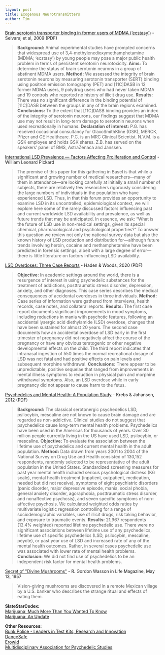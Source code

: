 ```yaml
---
layout: post
title: Exogenous Neurotransmitters
author: Tim
---
```


[Brain serotonin transporter binding in former users of MDMA (‘ecstasy’)](../../../papers/selvaraj2009.pdf) - Selvaraj et al, 2009 (PDF)  
> **Background:** Animal experimental studies have prompted concerns that widespread use of 3,4-methylenedioxymethamphetamine (MDMA; ‘ecstasy’) by young people may pose a major public health problem in terms of persistent serotonin neurotoxicity. **Aims:** To determine the status of brain serotonin neurons in a group of abstinent MDMA users. **Method:** We assessed the integrity of brain serotonin neurons by measuring serotonin transporter (SERT) binding using positron emission tomography (PET) and [11C]DASB in 12 former MDMA users, 9 polydrug users who had never taken MDMA and 19 controls who reported no history of illicit drug use. **Results:** There was no significant difference in the binding potential of [11C]DASB between the groups in any of the brain regions examined. **Conclusions:** To the extent that [11C]DASB binding provides an index of the integrity of serotonin neurons, our findings suggest that MDMA use may not result in long-term damage to serotonin neurons when used recreationally in humans. **Declaration of interest:** P.G. has received occasional consultancy for GlaxoSmithKline (GSK), MERCK, Pfizer and GE Healthcare. P.C. is an MRC Clinical Scientist. N.V.M. is a GSK employee and holds GSK shares. Z.B. has served on the speakers’ panel of BMS, AstraZenaca and Janssen.

[International LSD Prevalence — Factors Affecting Proliferation and Control](http://www.freeleonardpickard.org/LSD-Prevelance.html) - William Leonard Pickard  
> The premise of this paper for this gathering in Basel is that while a significant and growing number of medical researchers—many of them in attendance—are looking carefully at initially a small number of subjects, there are relatively few researchers rigorously considering the large numbers of individuals in the population who have experienced LSD. Thus, in that this forum provides an opportunity to examine LSD in its uncontrolled, epidemiological context, we will explore here some of the rarely discussed factors influencing past and current worldwide LSD availability and prevalence, as well as future trends that may be anticipated. In essence, we ask: “What is the future of LSD use in non-medical settings, given its special chemical, pharmacological and psychological properties?” To answer this question we review not only the national survey data but also the known history of LSD production and distribution for—although future trends involving heroin, cocaine and methamphetamine have been predicted in forensic settings, albeit with a large degree of error—there is little literature on factors influencing LSD availability.

[LSD Overdoses: Three Case Reports](../../../papers/haden2020.pdf) - Haden & Woods, 2020 (PDF)  
> **Objective:** In academic settings around the world, there is a resurgence of interest in using psychedelic substances for the treatment of addictions, posttraumatic stress disorder, depression, anxiety, and other diagnoses. This case series describes the medical consequences of accidental overdoses in three individuals. **Method:** Case series of information were gathered from interviews, health records, case notes, and collateral reports. **Results:** The first case report documents significant improvements in mood symptoms, including reductions in mania with psychotic features, following an accidental lysergic acid diethylamide (LSD) overdose, changes that have been sustained for almost 20 years. The second case documents how an accidental overdose of LSD early in the first trimester of pregnancy did not negatively affect the course of the pregnancy or have any obvious teratogenic or other negative developmental effects on the child. The third report indicates that intranasal ingestion of 550 times the normal recreational dosage of LSD was not fatal and had positive effects on pain levels and subsequent morphine withdrawal. **Conclusions:** There appear to be unpredictable, positive sequelae that ranged from improvements in mental illness symptoms to reduction in physical pain and morphine withdrawal symptoms. Also, an LSD overdose while in early pregnancy did not appear to cause harm to the fetus. 

[Psychedelics and Mental Health: A Population Study](../../../papers/krebs2013.pdf) - Krebs & Johansen, 2012 (PDF)  
> **Background:** The classical serotonergic psychedelics LSD, psilocybin, mescaline are not known to cause brain damage and are regarded as non-addictive. Clinical studies do not suggest that psychedelics cause long-term mental health problems. Psychedelics have been used in the Americas for thousands of years. Over 30 million people currently living in the US have used LSD, psilocybin, or mescaline. **Objective:** To evaluate the association between the lifetime use of psychedelics and current mental health in the adult population. **Method:** Data drawn from years 2001 to 2004 of the National Survey on Drug Use and Health consisted of 130,152 respondents, randomly selected to be representative of the adult population in the United States. Standardized screening measures for past year mental health included serious psychological distress (K6 scale), mental health treatment (inpatient, outpatient, medication, needed but did not receive), symptoms of eight psychiatric disorders (panic disorder, major depressive episode, mania, social phobia, general anxiety disorder, agoraphobia, posttraumatic stress disorder, and nonaffective psychosis), and seven specific symptoms of non-affective psychosis. We calculated weighted odds ratios by multivariate logistic regression controlling for a range of sociodemographic variables, use of illicit drugs, risk taking behavior, and exposure to traumatic events. **Results:** 21,967 respondents (13.4% weighted) reported lifetime psychedelic use. There were no significant associations between lifetime use of any psychedelics, lifetime use of specific psychedelics (LSD, psilocybin, mescaline, peyote), or past year use of LSD and increased rate of any of the mental health outcomes. Rather, in several cases psychedelic use was associated with lower rate of mental health problems. **Conclusion:** We did not find use of psychedelics to be an independent risk factor for mental health problems.

[Secret of "Divine Mushrooms"](http://www.psychedelic-library.org/life.htm) - R. Gordon Wasson in Life Magazine, May 13, 1957
> Vision-giving mushrooms are discovered in a remote Mexican village by a U.S. banker who describes the strange ritual and effects of eating them.

**SlateStarCodex:**  
[Marijuana: Much More Than You Wanted To Know](https://web.archive.org/web/20200428072243/https://slatestarcodex.com/2014/01/05/marijuana-much-more-than-you-wanted-to-know/)  
[Marijuana: An Update](https://web.archive.org/web/20200519021629/https://slatestarcodex.com/2018/11/07/marijuana-an-update/)  

**Other Resources:**  
[Bunk Police - Leaders in Test Kits, Research and Innovation](https://bunkpolice.com/)  
[DanceSafe](https://dancesafe.org/)  
[Erowid](https://www.erowid.org/)  
[Multidisciplinary Association for Psychedelic Studies](https://maps.org/)  